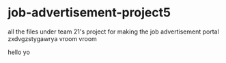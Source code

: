 # job-advertisement-project5
all the files under team 21's project for making the job advertisement portal
zxdvgzstygawrya
vroom vroom

hello
yo
